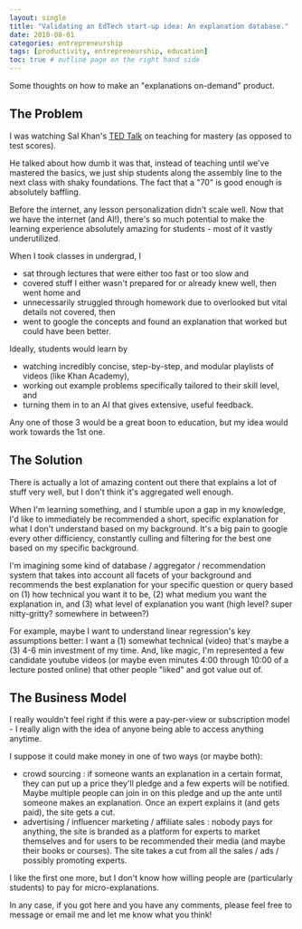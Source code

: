 ```yaml
---
layout: single
title: "Validating an EdTech start-up idea: An explanation database."
date: 2018-08-01
categories: entrepreneurship
tags: [productivity, entrepreneurship, education]
toc: true # outline page on the right hand side
---
```


Some thoughts on how to make an "explanations on-demand" product.

## The Problem

I was watching Sal Khan's [TED Talk](https://www.youtube.com/watch?v=-MTRxRO5SRA) on teaching for mastery (as opposed to test scores).

He talked about how dumb it was that, instead of teaching until we've mastered the basics, we just ship students along the assembly line to the next class with shaky foundations. The fact that a "70" is good enough is absolutely baffling.

Before the internet, any lesson personalization didn't scale well. Now that we have the internet (and AI!), there's so much potential to make the learning experience absolutely amazing for students - most of it vastly underutilized.

When I took classes in undergrad, I

- sat through lectures that were either too fast or too slow and
- covered stuff I either wasn't prepared for or already knew well, then went home and
- unnecessarily struggled through homework due to overlooked but vital details not covered, then
- went to google the concepts and found an explanation that worked but could have been better.

Ideally, students would learn by

- watching incredibly concise, step-by-step, and modular playlists of videos (like Khan Academy),
- working out example problems specifically tailored to their skill level, and
- turning them in to an AI that gives extensive, useful feedback.

Any one of those 3 would be a great boon to education, but my idea would work towards the 1st one.

## The Solution

There is actually a lot of amazing content out there that explains a lot of stuff very well, but I don't think it's aggregated well enough.

When I'm learning something, and I stumble upon a gap in my knowledge, I'd like to immediately be recommended a short, specific explanation for what I don't understand based on my background. It's a big pain to google every other difficiency, constantly culling and filtering for the best one based on my specific background.

I'm imagining some kind of database / aggregator / recommendation system that takes into account all facets of your background and recommends the best explanation for your specific question or query based on (1) how technical you want it to be, (2) what medium you want the explanation in, and (3) what level of explanation you want (high level? super nitty-gritty? somewhere in between?)

For example, maybe I want to understand linear regression's key assumptions better: I want a (1) somewhat technical (video) that's maybe a (3) 4-6 min investment of my time. And, like magic, I'm represented a few candidate youtube videos (or maybe even minutes 4:00 through 10:00 of a lecture posted online) that other people "liked" and got value out of.

## The Business Model

I really wouldn't feel right if this were a pay-per-view or subscription model - I really align with the idea of anyone being able to access anything anytime.

I suppose it could make money in one of two ways (or maybe both):

- crowd sourcing : if someone wants an explanation in a certain format, they can put up a price they'll pledge and a few experts will be notified. Maybe multiple people can join in on this pledge and up the ante until someone makes an explanation. Once an expert explains it (and gets paid), the site gets a cut.
- advertising / influencer marketing / affiliate sales : nobody pays for anything, the site is branded as a platform for experts to market themselves and for users to be recommended their media (and maybe their books or courses). The site takes a cut from all the sales / ads / possibly promoting experts.

I like the first one more, but I don't know how willing people are (particularly students) to pay for micro-explanations. 

In any case, if you got here and you have any comments, please feel free to message or email me and let me know what you think!



